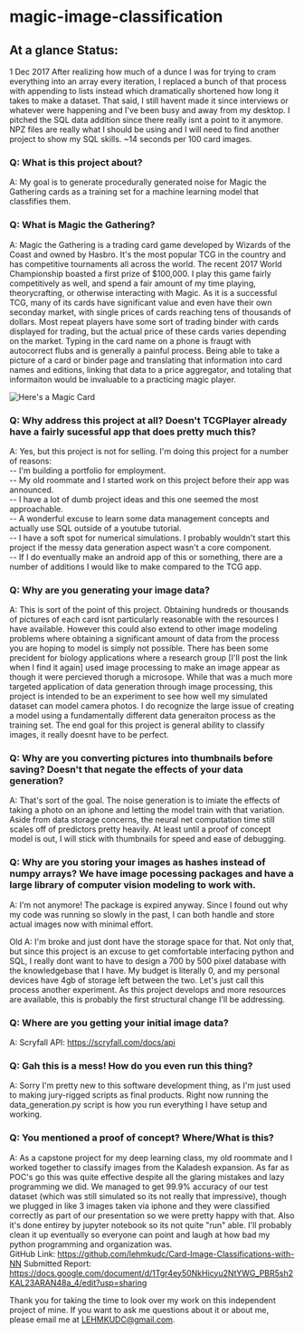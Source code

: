 # magic-image-classification

## At a glance Status:
1 Dec 2017
After realizing how much of a dunce I was for trying to cram everything into an array every iteration, I replaced a bunch of that process with appending to lists instead which dramatically shortened how long it takes to make a dataset. That said, I still havent made it since interviews or whatever were happening and I've been busy and away from my desktop.
I pitched the SQL data addition since there really isnt a point to it anymore. NPZ files are really what I should be using and I will need to find another project to show my SQL skills.
~14 seconds per 100 card images.

### Q: What is this project about?
A: My goal is to generate procedurally generated noise for Magic the Gathering cards as a training set for a machine learning model that classfifies them.

### Q: What is Magic the Gathering?
A: Magic the Gathering is a trading card game developed by Wizards of the Coast and owned by Hasbro. It's the most popular TCG in the country and has competitive tournaments all across the world. The recent 2017 World Championship boasted a first prize of $100,000. I play this game fairly competitively as well, and spend a fair amount of my time playing, theorycrafting, or otherwise interacting with Magic. As it is a successful TCG, many of its cards have significant value and even have their own seconday market, with single prices of cards reaching tens of thousands of dollars. Most repeat players have some sort of trading binder with cards displayed for trading, but the actual price of these cards varies depending on the market. Typing in the card name on a phone is fraugt with autocorrect flubs and is generally a painful process. Being able to take a picture of a card or binder page and translating that information into card names and editions, linking that data to a price aggregator, and totaling that informaiton would be invaluable to a practicing magic player.

![Here's a Magic Card](https://img.scryfall.com/cards/small/en/m10/146.jpg?1510053183)

### Q: Why address this project at all? Doesn't TCGPlayer already have a fairly sucessful app that does pretty much this?
A: Yes, but this project is not for selling. I'm doing this project for a number of reasons:  
-- I'm building a portfolio for employment.   
-- My old roommate and I started work on this project before their app was announced.  
-- I have a lot of dumb project ideas and this one seemed the most approachable.  
-- A wonderful excuse to learn some data management concepts and actually use SQL outside of a youtube tutorial.  
-- I have a soft spot for numerical simulations. I probably wouldn't start this project if the messy data generation aspect wasn't a core component.  
-- If I do eventually make an android app of this or something, there are a number of additions I would like to make compared to the TCG app.   

### Q: Why are you generating your image data?
A: This is sort of the point of this project. Obtaining hundreds or thousands of pictures of each card isnt particularly reasonable with the resources I have available. However this could also extend to other image modeling problems where obtaining a significant amount of data from the process you are hoping to model is simply not possible. There has been some precident for biology applications where a research group [I'll post the link when I find it again] used image processing to make an image appear as though it were percieved thorugh a microsope. While that was a much more targeted application of data generation through image processing, this project is intended to be an experiment to see how well my simulated dataset can model camera photos. I do recognize the large issue of creating a model using a fundamentally different data generaiton process as the training set. The end goal for this project is general ability to classify images, it really doesnt have to be perfect.

### Q: Why are you converting pictures into thumbnails before saving? Doesn't that negate the effects of your data generation?
A: That's sort of the goal. The noise generation is to imiate the effects of taking a photo on an iphone and letting the model train with that variation. Aside from data storage concerns, the neural net computation time still scales off of predictors pretty heavily. At least until a proof of concept model is out, I will stick with thumbnails for speed and ease of debugging.

### Q: Why are you storing your images as hashes instead of numpy arrays? We have image pocessing packages and have a large library of computer vision modeling to work with.
A: I'm not anymore! The package is expired anyway. Since I found out why my code was running so slowly in the past, I can both handle and store actual images now with minimal effort.

Old A: I'm broke and just dont have the storage space for that. Not only that, but since this project is an excuse to get comfortable interfacing python and SQL, I really dont want to have to design a 700 by 500 pixel database with the knowledgebase that I have. My budget is literally 0, and my personal devices have 4gb of storage left between the two. Let's just call this process another experiment. As this project develops and more resources are available, this is probably the first structural change I'll be addressing.

### Q: Where are you getting your initial image data?
A: Scryfall API: https://scryfall.com/docs/api

### Q: Gah this is a mess! How do you even run this thing?
A: Sorry I'm pretty new to this software development thing, as I'm just used to making jury-rigged scripts as final products. Right now running the data_generation.py script is how you run everything I have setup and working.

### Q: You mentioned a proof of concept? Where/What is this?
A: As a capstone project for my deep learning class, my old roommate and I worked together to classify images from the Kaladesh expansion. As far as POC's go this was quite effective despite all the glaring mistakes and lazy programming we did. We managed to get 99.9% accuracy of our test dataset (which was still simulated so its not really that impressive), though we plugged in like 3 images taken via iphone and they were classified correctly as part of our presentation so we were pretty happy with that. Also it's done entirey by jupyter notebook so its not quite "run" able. I'll probably clean it up eventually so everyone can point and laugh at how bad my python programming and organization was.  
GitHub Link: https://github.com/lehmkudc/Card-Image-Classifications-with-NN
Submitted Report: https://docs.google.com/document/d/1Tgr4ey50NkHicyu2NtYWG_PBR5sh2KAL23ARAN48a_4/edit?usp=sharing


Thank you for taking the time to look over my work on this independent project of mine. If you want to ask me questions about it or about me, please email me at LEHMKUDC@gmail.com.
